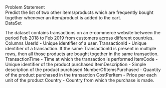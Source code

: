 Problem Statement  
Predict the list of two other items/products which are frequently bought together whenever an item/product is added to the cart.  
DataSet  

The dataset contains transactions on an e-commerce website between the period Feb 2018 to Feb 2019 from customers across different countries.
Columns
UserId - Unique identifier of a user.  TransactionId - Unique identifier of a transaction. If the same TransactionId is present in multiple rows, then all those products are bought together in the same transaction.
TransactionTime - Time at which the transaction is performed
ItemCode - Unique identifier of the product purchased
ItemDescription - Simple description of the product purchased
NumberOfItemsPurchased - Quantity of the product purchased in the transaction
CostPerItem - Price per each unit of the product
Country - Country from which the purchase is made.

